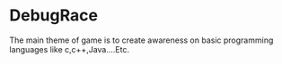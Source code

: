 # DebugRace
The main theme of game is to create awareness on basic programming languages like c,c++,Java....Etc.
